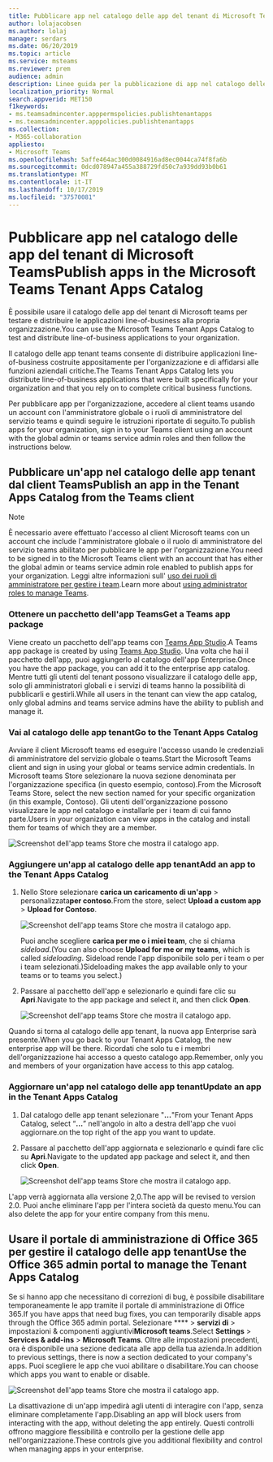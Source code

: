 ```yaml
---
title: Pubblicare app nel catalogo delle app del tenant di Microsoft Teams
author: lolajacobsen
ms.author: lolaj
manager: serdars
ms.date: 06/20/2019
ms.topic: article
ms.service: msteams
ms.reviewer: prem
audience: admin
description: Linee guida per la pubblicazione di app nel catalogo delle app tenant di Microsoft teams.
localization_priority: Normal
search.appverid: MET150
f1keywords:
- ms.teamsadmincenter.apppermspolicies.publishtenantapps
- ms.teamsadmincenter.apppolicies.publishtenantapps
ms.collection:
- M365-collaboration
appliesto:
- Microsoft Teams
ms.openlocfilehash: 5affe464ac300d0084916ad8ec0044ca74f8fa6b
ms.sourcegitcommit: 0dcd078947a455a388729fd50c7a939dd93b0b61
ms.translationtype: MT
ms.contentlocale: it-IT
ms.lasthandoff: 10/17/2019
ms.locfileid: "37570081"
---
```

<a name="publish-apps-in-the-microsoft-teams-tenant-apps-catalog"></a><span data-ttu-id="d06ec-103">Pubblicare app nel catalogo delle app del tenant di Microsoft Teams</span><span class="sxs-lookup"><span data-stu-id="d06ec-103">Publish apps in the Microsoft Teams Tenant Apps Catalog</span></span>
=======================================================

<span data-ttu-id="d06ec-104">È possibile usare il catalogo delle app del tenant di Microsoft teams per testare e distribuire le applicazioni line-of-business alla propria organizzazione.</span><span class="sxs-lookup"><span data-stu-id="d06ec-104">You can use the Microsoft Teams Tenant Apps Catalog to test and distribute line-of-business applications to your organization.</span></span>

<span data-ttu-id="d06ec-105">Il catalogo delle app tenant teams consente di distribuire applicazioni line-of-business costruite appositamente per l'organizzazione e di affidarsi alle funzioni aziendali critiche.</span><span class="sxs-lookup"><span data-stu-id="d06ec-105">The Teams Tenant Apps Catalog lets you distribute line-of-business applications that were built specifically for your organization and that you rely on to complete critical business functions.</span></span>

<span data-ttu-id="d06ec-106">Per pubblicare app per l'organizzazione, accedere al client teams usando un account con l'amministratore globale o i ruoli di amministratore del servizio teams e quindi seguire le istruzioni riportate di seguito.</span><span class="sxs-lookup"><span data-stu-id="d06ec-106">To publish apps for your organization, sign in to your Teams client using an account with the global admin or teams service admin roles and then follow the instructions below.</span></span>

## <a name="publish-an-app-in-the-tenant-apps-catalog-from-the-teams-client"></a><span data-ttu-id="d06ec-107">Pubblicare un'app nel catalogo delle app tenant dal client Teams</span><span class="sxs-lookup"><span data-stu-id="d06ec-107">Publish an app in the Tenant Apps Catalog from the Teams client</span></span>

> [!NOTE]
> <span data-ttu-id="d06ec-108">È necessario avere effettuato l'accesso al client Microsoft teams con un account che include l'amministratore globale o il ruolo di amministratore del servizio teams abilitato per pubblicare le app per l'organizzazione.</span><span class="sxs-lookup"><span data-stu-id="d06ec-108">You need to be signed in to the Microsoft Teams client with an account that has either the global admin or teams service admin role enabled to publish apps for your organization.</span></span> <span data-ttu-id="d06ec-109">Leggi altre informazioni sull' [uso dei ruoli di amministratore per gestire i team](https://docs.microsoft.com/MicrosoftTeams/using-admin-roles).</span><span class="sxs-lookup"><span data-stu-id="d06ec-109">Learn more about [using administrator roles to manage Teams](https://docs.microsoft.com/MicrosoftTeams/using-admin-roles).</span></span>

### <a name="get-a-teams-app-package"></a><span data-ttu-id="d06ec-110">Ottenere un pacchetto dell'app Teams</span><span class="sxs-lookup"><span data-stu-id="d06ec-110">Get a Teams app package</span></span>

<span data-ttu-id="d06ec-111">Viene creato un pacchetto dell'app teams con [Teams App Studio](https://docs.microsoft.com/microsoftteams/platform/get-started/get-started-app-studio).</span><span class="sxs-lookup"><span data-stu-id="d06ec-111">A Teams app package is created by using [Teams App Studio](https://docs.microsoft.com/microsoftteams/platform/get-started/get-started-app-studio).</span></span> <span data-ttu-id="d06ec-112">Una volta che hai il pacchetto dell'app, puoi aggiungerlo al catalogo dell'app Enterprise.</span><span class="sxs-lookup"><span data-stu-id="d06ec-112">Once you have the app package, you can add it to the enterprise app catalog.</span></span> <span data-ttu-id="d06ec-113">Mentre tutti gli utenti del tenant possono visualizzare il catalogo delle app, solo gli amministratori globali e i servizi di teams hanno la possibilità di pubblicarli e gestirli.</span><span class="sxs-lookup"><span data-stu-id="d06ec-113">While all users in the tenant can view the app catalog, only global admins and teams service admins have the ability to publish and manage it.</span></span>

### <a name="go-to-the-tenant-apps-catalog"></a><span data-ttu-id="d06ec-114">Vai al catalogo delle app tenant</span><span class="sxs-lookup"><span data-stu-id="d06ec-114">Go to the Tenant Apps Catalog</span></span>

<span data-ttu-id="d06ec-115">Avviare il client Microsoft teams ed eseguire l'accesso usando le credenziali di amministratore del servizio globale o teams.</span><span class="sxs-lookup"><span data-stu-id="d06ec-115">Start the Microsoft Teams client and sign in using your global or teams service admin credentials.</span></span> <span data-ttu-id="d06ec-116">In Microsoft teams Store selezionare la nuova sezione denominata per l'organizzazione specifica (in questo esempio, contoso).</span><span class="sxs-lookup"><span data-stu-id="d06ec-116">From the Microsoft Teams Store, select the new section named for your specific organization (in this example, Contoso).</span></span> <span data-ttu-id="d06ec-117">Gli utenti dell'organizzazione possono visualizzare le app nel catalogo e installarle per i team di cui fanno parte.</span><span class="sxs-lookup"><span data-stu-id="d06ec-117">Users in your organization can view apps in the catalog and install them for teams of which they are a member.</span></span>

![Screenshot dell'app teams Store che mostra il catalogo app.](media/private-app-store-teams-image01.png)

### <a name="add-an-app-to-the-tenant-apps-catalog"></a><span data-ttu-id="d06ec-119">Aggiungere un'app al catalogo delle app tenant</span><span class="sxs-lookup"><span data-stu-id="d06ec-119">Add an app to the Tenant Apps Catalog</span></span>

1. <span data-ttu-id="d06ec-120">Nello Store selezionare **carica un caricamento di un'app** > personalizzata**per contoso**.</span><span class="sxs-lookup"><span data-stu-id="d06ec-120">From the store, select **Upload a custom app** > **Upload for Contoso**.</span></span>

    ![Screenshot dell'app teams Store che mostra il catalogo app.](media/private-app-store-teams-image02.png)

    <span data-ttu-id="d06ec-122">Puoi anche scegliere **carica per me o i miei team**, che si chiama *sideload*.</span><span class="sxs-lookup"><span data-stu-id="d06ec-122">(You can also choose **Upload for me or my teams**, which is called *sideloading*.</span></span> <span data-ttu-id="d06ec-123">Sideload rende l'app disponibile solo per i team o per i team selezionati.)</span><span class="sxs-lookup"><span data-stu-id="d06ec-123">Sideloading makes the app available only to your teams or to teams you select.)</span></span>

2. <span data-ttu-id="d06ec-124">Passare al pacchetto dell'app e selezionarlo e quindi fare clic su **Apri**.</span><span class="sxs-lookup"><span data-stu-id="d06ec-124">Navigate to the app package and select it, and then click **Open**.</span></span>

    ![Screenshot dell'app teams Store che mostra il catalogo app.](media/private-app-store-teams-image03.png)

<span data-ttu-id="d06ec-126">Quando si torna al catalogo delle app tenant, la nuova app Enterprise sarà presente.</span><span class="sxs-lookup"><span data-stu-id="d06ec-126">When you go back to your Tenant Apps Catalog, the new enterprise app will be there.</span></span> <span data-ttu-id="d06ec-127">Ricordati che solo tu e i membri dell'organizzazione hai accesso a questo catalogo app.</span><span class="sxs-lookup"><span data-stu-id="d06ec-127">Remember, only you and members of your organization have access to this app catalog.</span></span>

### <a name="update-an-app-in-the-tenant-apps-catalog"></a><span data-ttu-id="d06ec-128">Aggiornare un'app nel catalogo delle app tenant</span><span class="sxs-lookup"><span data-stu-id="d06ec-128">Update an app in the Tenant Apps Catalog</span></span>

1. <span data-ttu-id="d06ec-129">Dal catalogo delle app tenant selezionare "**...**"</span><span class="sxs-lookup"><span data-stu-id="d06ec-129">From your Tenant Apps Catalog, select “**…**”</span></span> <span data-ttu-id="d06ec-130">nell'angolo in alto a destra dell'app che vuoi aggiornare.</span><span class="sxs-lookup"><span data-stu-id="d06ec-130">on the top right of the app you want to update.</span></span>

2. <span data-ttu-id="d06ec-131">Passare al pacchetto dell'app aggiornata e selezionarlo e quindi fare clic su **Apri**.</span><span class="sxs-lookup"><span data-stu-id="d06ec-131">Navigate to the updated app package and select it, and then click **Open**.</span></span>

    ![Screenshot dell'app teams Store che mostra il catalogo app.](media/private-app-store-teams-image04.png)

<span data-ttu-id="d06ec-133">L'app verrà aggiornata alla versione 2,0.</span><span class="sxs-lookup"><span data-stu-id="d06ec-133">The app will be revised to version 2.0.</span></span> <span data-ttu-id="d06ec-134">Puoi anche eliminare l'app per l'intera società da questo menu.</span><span class="sxs-lookup"><span data-stu-id="d06ec-134">You can also delete the app for your entire company from this menu.</span></span>

## <a name="use-the-office-365-admin-portal-to-manage-the-tenant-apps-catalog"></a><span data-ttu-id="d06ec-135">Usare il portale di amministrazione di Office 365 per gestire il catalogo delle app tenant</span><span class="sxs-lookup"><span data-stu-id="d06ec-135">Use the Office 365 admin portal to manage the Tenant Apps Catalog</span></span>

<span data-ttu-id="d06ec-136">Se si hanno app che necessitano di correzioni di bug, è possibile disabilitare temporaneamente le app tramite il portale di amministrazione di Office 365.</span><span class="sxs-lookup"><span data-stu-id="d06ec-136">If you have apps that need bug fixes, you can temporarily disable apps through the Office 365 admin portal.</span></span> <span data-ttu-id="d06ec-137">Selezionare \*\*\*\* > **servizi di** > impostazioni & componenti aggiuntivi**Microsoft teams**.</span><span class="sxs-lookup"><span data-stu-id="d06ec-137">Select **Settings** > **Services & add-ins** > **Microsoft Teams**.</span></span> <span data-ttu-id="d06ec-138">Oltre alle impostazioni precedenti, ora è disponibile una sezione dedicata alle app della tua azienda.</span><span class="sxs-lookup"><span data-stu-id="d06ec-138">In addition to previous settings, there is now a section dedicated to your company's apps.</span></span> <span data-ttu-id="d06ec-139">Puoi scegliere le app che vuoi abilitare o disabilitare.</span><span class="sxs-lookup"><span data-stu-id="d06ec-139">You can choose which apps you want to enable or disable.</span></span>

![Screenshot dell'app teams Store che mostra il catalogo app.](media/private-app-store-teams-image05.png)

<span data-ttu-id="d06ec-141">La disattivazione di un'app impedirà agli utenti di interagire con l'app, senza eliminare completamente l'app.</span><span class="sxs-lookup"><span data-stu-id="d06ec-141">Disabling an app will block users from interacting with the app, without deleting the app entirely.</span></span> <span data-ttu-id="d06ec-142">Questi controlli offrono maggiore flessibilità e controllo per la gestione delle app nell'organizzazione.</span><span class="sxs-lookup"><span data-stu-id="d06ec-142">These controls give you additional flexibility and control when managing apps in your enterprise.</span></span>
